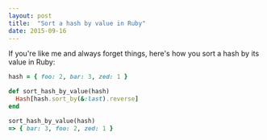 ```yaml
---
layout: post
title:  "Sort a hash by value in Ruby"
date: 2015-09-16
---
```


If you're like me and always forget things, here's how you sort a hash by its value in Ruby:

```ruby
hash = { foo: 2, bar: 3, zed: 1 }

def sort_hash_by_value(hash)
  Hash[hash.sort_by(&:last).reverse]
end

sort_hash_by_value(hash)
=> { bar: 3, foo: 2, zed: 1 }
```
